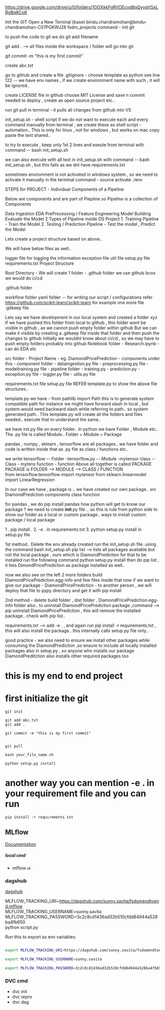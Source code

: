 https://drive.google.com/drive/u/0/folders/1GGXkkFgRVOEcvd8qQyypVSxLRgBq8CoK

Init the GIT Open a New Terninal (base) bindu.chandramohan@bindu-chandramohan-C07PGKWJ26 fsdm_projects command - init git

to push the code to git we do git add filename

git add . --> all files inside the workspace / folder will go into git

git commit -m "this is my first commit"

create abc.txt

go to github and create a file .gitignore - choose template as python see line 122 -- we have env names , if we create environment name with such , it will be ignored..

create LICENSE file in github choose MIT License and save n commit needed to deploy , create as open source project etc..

run git pull in terminal - it pulls all changes from github into VS

init_setup.sh - shell script if we do not want to execute each and every command manually from terminal , we create these as shell script - automation.. This is only for linux , not for windows , but works on mac copy paste the text shared..

to try to execute , keep only 1st 2 lines and exeute from terminal with command -- bash init_setup.sh

we can also execute with all text in init_setup.sh
with command -- bash init_setup.sh , but this fails as we dnt have requirements.txt

sometimes environment is not activated in windows system , so we need
to activate it manually in the terminal command - source activate ./env

STEPS for PROJECT - Individual Components of a Pipeline

Below are components and are part of Piepline so Pipeline is a collection of Components

Data Ingestion
EDA
PreProcessing / Feature Engineering
Model Building
Evaluate the Model
2 Types of Pipeline inside DS Project 1. Training Pipeline - Train the Model 2. Testing / Prediction Pipeline - Test the model , Predict the Model

Lets create a project structure based on above..

We will have below files as well..

logger file for logging the information
exception file
util file
setup.py file
requirements.txt
Project Structure

Root Directory - We will create 1 folder - .github folder we use github bcos we would do ci/cd

.github folder

workflow folder
yaml folder -- for writing our script / configurations refer https://github.com/scikit-learn/scikit-learn for example
one more file .gitkeep file

Lets say we have development in our local system and created a folder xyz If we have pushed this folder from local to github , this folder wont be visible in github , as we cannot push empty folder within github But we can make it visible by creating a .gitkeep file inside that folder and then push the changes to github Initially we wouldnt know about ci/cd , so we may have to push empty folders probably into github
Notebook folder - Research.ipynb - can do EDA etc

src folder - Project Name - eg. DiamondPricePrediction - components under this - component folder - dataingestion.py file - preprocessing.py file - modeltraining.py file - pipeline folder - training.py - prediction.py - exception.py file - logger.py file - utils.py file

requirements.txt file setup.py file REFER template.py to show the above file structures..

template.py we have - from pathlib import Path this is to generate system compatible path for instance we might have forward slash in local , but system would need backward slash while referring to path.. so system generated path.. This template.py will create all the folders and files needed.. execute that to understand the same..

we have init.py file on every folder.. In python we have Folder , Module etc.. The .py file is called Module.. Folder + Module = Package

pandas , numpy , sklearn , tensorflow are all packages..
we have folder and code is written inside that as .py file as class / functions etc..

we write 
    tensorflow -- Folder
        -tensorflow.py -- Module
            -mytensor class -- Class 
            - mytens function - function
    Above all together is called PACKAGE
    PACKAGE is FOLDER --> MODULE --> CLASS / FUNCTION    
from tensorflow.tensorflow import mytensor
from sklearn.linearmodel import LinearRegression

In our case we have  , package is .. we have created our own package..
src
    DiamondPrediction
        components
            class
            function


for pandas , we do pip install pandas
how python will get to know our package ?
    we need to create __init__.py file .. so this is rule from python side to show our folder as a local or custom package..
ways to install custom package / local package

1 . pip install . 2. -e . in requirements.txt 3. python setup.py install in setup.py file

1st method.. Delete the env already created run the init_setup.sh file..using the command bash init_setup.sh pip list --> lists all packages available but not the local package , ours which is DiamondPrediction for that to be installed run the following command python setup.py install then do pip list , it lists DimondPricePrediction as package installed as well..

now we also see on the left 2 more folders build DiamondPricePrediction.egg-info and few files inside that now if we want to give our package - DiamondPricePrediction - to another person , we will deploy that file to pypy directory and get it with pip install

2nd method - delete build folder , dist folder , DiamondPricePrediction.egg-info folder also.. to uninstall DiamondPricePrediction package ,command --> pip uninstall DiamondPricePrediction , this will remove the installed package.. check with pip list..

requirements.txt --> add -e . , and again run pip install -r requirements.txt , this will also install the package.. this internally calls setup.py file only..

good practice - we also need to ensure we install other packages while consuming the DiamondPrediction ,so ensure to include all locally installed packages also in setup.py , so anyone who installs our package DiamondPreditction also installs other required packages too



# this is my end to end project

# first initialize the git

```
git init
```

```
git add abc.txt
git add .
```
```
git commit -m "this is my first commit"
```

```

git pull

```

```
bash your_file_name.sh
```

```
python setup.py install
```

# another way you can mention -e . in your requirement file and you can run

```
pip install -r requirements.txt
```


## MLflow

[Documentation](https://mlflow.org/docs/latest/index.html)


##### local cmd
- mlflow ui

### dagshub
[dagshub](https://dagshub.com/)

MLFLOW_TRACKING_URI=https://dagshub.com/sunny.savita/fsdsmendtoend.mlflow \
MLFLOW_TRACKING_USERNAME=sunny.savita \
MLFLOW_TRACKING_PASSWORD=3c2c8cd1436ad32b510cfdd84944a528ba4fb650 \
python script.py

Run this to export as env variables:

```bash

export MLFLOW_TRACKING_URI=https://dagshub.com/sunny.savita/fsdsmendtoend.mlflow

export MLFLOW_TRACKING_USERNAME=sunny.savita

export MLFLOW_TRACKING_PASSWORD=3c2c8cd1436ad32b510cfdd84944a528ba4fb650

```


### DVC cmd
- dvc init
- dvc repro
- dvc dag

